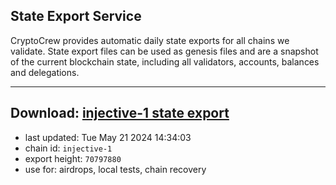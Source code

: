 ## State Export Service
CryptoCrew provides automatic daily state exports for all chains we validate. State export files can be used as genesis files and are a snapshot of the current blockchain state, including all validators, accounts, balances and delegations.

---
**Download: [injective-1 state export](https://dl-eu2.ccvalidators.com/SERVICE/injective/injective-1_export_70797880.json)**
---

- last updated: Tue May 21 2024 14:34:03
- chain id: `injective-1`
- export height: `70797880`
- use for: airdrops, local tests, chain recovery
